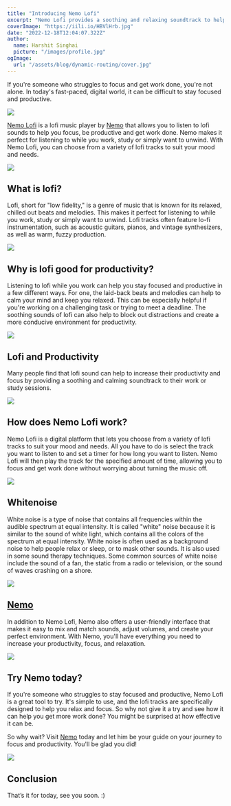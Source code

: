 ```yaml
---
title: "Introducing Nemo Lofi"
excerpt: "Nemo Lofi provides a soothing and relaxing soundtrack to help you focus and concentrate. Whether you're studying for an exam, working on a challenging project, or just need a break from the hustle and bustle of everyday life, the lofi music on Nemo will help to keep you calm and relaxed."
coverImage: "https://iili.io/HBVlHrb.jpg"
date: "2022-12-18T12:04:07.322Z"
author:
  name: Harshit Singhai
  picture: "/images/profile.jpg"
ogImage:
  url: "/assets/blog/dynamic-routing/cover.jpg"
---
```


If you're someone who struggles to focus and get work done, you're not alone. In today's fast-paced, digital world, it can be difficult to stay focused and productive.

<img src="https://iili.io/HBVc4Bn.jpg" />

[Nemo Lofi](https://nemo-app.netlify.app/lofi) is a lofi music player by [Nemo](https://nemo-landing-page.netlify.app/) that allows you to listen to lofi sounds to help you focus, be productive and get work done. Nemo makes it perfect for listening to while you work, study or simply want to unwind. With Nemo Lofi, you can choose from a variety of lofi tracks to suit your mood and needs.

<img src="https://iili.io/HBVcDIS.jpg" />

## What is lofi?

Lofi, short for "low fidelity," is a genre of music that is known for its relaxed, chilled out beats and melodies. This makes it perfect for listening to while you work, study or simply want to unwind. Lofi tracks often feature lo-fi instrumentation, such as acoustic guitars, pianos, and vintage synthesizers, as well as warm, fuzzy production.

<img src="https://iili.io/HBVc61s.jpg" />

## Why is lofi good for productivity?

Listening to lofi while you work can help you stay focused and productive in a few different ways. For one, the laid-back beats and melodies can help to calm your mind and keep you relaxed. This can be especially helpful if you're working on a challenging task or trying to meet a deadline. The soothing sounds of lofi can also help to block out distractions and create a more conducive environment for productivity.

<img src="https://iili.io/HBVcmQ9.jpg" />

## Lofi and Productivity

Many people find that lofi sound can help to increase their productivity and focus by providing a soothing and calming soundtrack to their work or study sessions.

<img src="https://iili.io/HBVcvmN.jpg" />

## How does Nemo Lofi work?

Nemo Lofi is a digital platform that lets you choose from a variety of lofi tracks to suit your mood and needs. All you have to do is select the track you want to listen to and set a timer for how long you want to listen. Nemo Lofi will then play the track for the specified amount of time, allowing you to focus and get work done without worrying about turning the music off.

<img src="https://iili.io/HBVcQkl.jpg" />

## Whitenoise

White noise is a type of noise that contains all frequencies within the audible spectrum at equal intensity. It is called "white" noise because it is similar to the sound of white light, which contains all the colors of the spectrum at equal intensity. White noise is often used as a background noise to help people relax or sleep, or to mask other sounds. It is also used in some sound therapy techniques. Some common sources of white noise include the sound of a fan, the static from a radio or television, or the sound of waves crashing on a shore.

<img src="https://iili.io/HBVcSII.jpg" />

## [Nemo](https://nemo-landing-page.netlify.app/)

In addition to Nemo Lofi, Nemo also offers a user-friendly interface that makes it easy to mix and match sounds, adjust volumes, and create your perfect environment. With Nemo, you'll have everything you need to increase your productivity, focus, and relaxation.

<img src="https://iili.io/HBVcDIS.jpg" />

## Try Nemo today?

If you're someone who struggles to stay focused and productive, Nemo Lofi is a great tool to try. It's simple to use, and the lofi tracks are specifically designed to help you relax and focus. So why not give it a try and see how it can help you get more work done? You might be surprised at how effective it can be.

So why wait? Visit [Nemo](https://nemo-landing-page.netlify.app/) today and let him be your guide on your journey to focus and productivity. You'll be glad you did!

<img src="https://iili.io/HBVlHrb.jpg" />

## Conclusion

That’s it for today, see you soon. :)
